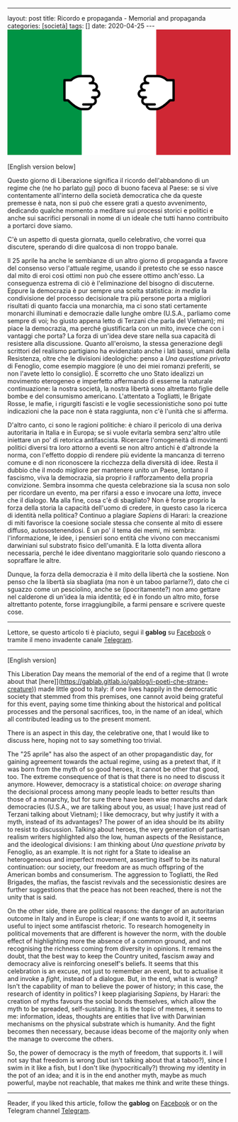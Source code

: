 ---
layout: post
title: Ricordo e propaganda - Memorial and propaganda
categories: [società]
tags: []
date: 2020-04-25
---![italialibera](./head.png)

[English version below]

Questo giorno di Liberazione significa il ricordo dell'abbandono di un regime che (ne ho parlato [qui](https://gablab.gitlab.io/gablog/i-poeti-che-strane-creature)) poco di buono faceva al Paese: se si vive contentamente all'interno della società democratica che da queste premesse è nata, non si può che essere grati a questo avvenimento, dedicando qualche momento a meditare sui processi storici e politici e anche sui sacrifici personali in nome di un ideale che tutti hanno contribuito a portarci dove siamo.

C'è un aspetto di questa giornata, quello celebrativo, che vorrei qua discutere, sperando di dire qualcosa di non troppo banale.

Il 25 aprile ha anche le sembianze di un altro giorno di propaganda a favore del consenso verso l'attuale regime, usando il pretesto che se esso nasce dal mito di eroi così ottimi non può che essere ottimo anch'esso. La conseguenza estrema di ciò è l'eliminazione del bisogno di discuterne. Eppure la democrazia è pur sempre una scelta statistica: _in media_ la condivisione del processo decisionale tra più persone porta a migliori risultati di quanto faccia una monarchia, ma ci sono stati certamente monarchi illuminati e democrazie dalle lunghe ombre (U.S.A., parliamo come sempre di voi; ho giusto appena letto di Terzani che parla del Vietnam); mi piace la democrazia, ma perché giustificarla con un mito, invece che con i vantaggi che porta? La forza di un'idea deve stare nella sua capacità di resistere alla discussione.
Quanto all'eroismo, la stessa generazione degli scrittori del realismo partigiano ha evidenziato anche i lati bassi, umani della Resistenza, oltre che le divisioni ideologiche: penso a _Una questione privata_ di Fenoglio, come esempio maggiore (è uno dei miei romanzi preferiti, se non l'avete letto lo consiglio). È scorretto che uno Stato idealizzi un movimento eterogeneo e imperfetto affermando di esserne la naturale continuazione: la nostra società, la nostra libertà sono altrettanto figlie delle bombe e del consumismo americano. L'attentato a Togliatti, le Brigate Rosse, le mafie, i rigurgiti fascisti e le voglie secessionistiche sono poi tutte indicazioni che la pace non è stata raggiunta, non c'è l'unità che si afferma.

D'altro canto, ci sono le ragioni politiche: è chiaro il pericolo di una deriva autoritaria in Italia e in Europa; se si vuole evitarla sembra senz'altro utile iniettare un po' di retorica antifascista. Ricercare l'omogeneità di movimenti politici diversi tra loro attorno a eventi se non altro antichi è d'altronde la norma, con l'effetto doppio di rendere più evidente la mancanza di terreno comune e di non riconoscere la ricchezza della diversità di idee. Resta il dubbio che il modo migliore per mantenere unito un Paese, lontano il fascismo, viva la democrazia, sia proprio il rafforzamento della propria convizione. Sembra insomma che questa celebrazione sia la scusa non solo per ricordare un evento, ma per rifarsi a esso e invocare una _lotta_, invece che il dialogo.
Ma alla fine, cosa c'è di sbagliato? Non è forse proprio la forza della storia la capacità dell'uomo di credere, in questo caso la ricerca di identità nella politica? Continuo a plagiare _Sapiens_ di Harari: la creazione di miti favorisce la coesione sociale stessa che consente al mito di essere diffuso, autosostenendosi. È un po' il tema dei memi, mi sembra: l'informazione, le idee, i pensieri sono entità che vivono con meccanismi darwiniani sul substrato fisico dell'umanità. E la lotta diventa allora necessaria, perché le idee diventano maggioritarie solo quando riescono a sopraffare le altre.

Dunque, la forza della democrazia è il mito della libertà che la sostiene. Non penso che la libertà sia sbagliata (ma non è un taboo parlarne?), dato che ci sguazzo come un pesciolino, anche se (ipocritamente?) non amo gettare nel calderone di un'idea la mia identità; ed è in fondo un altro mito, forse altrettanto potente, forse irraggiungibile, a farmi pensare e scrivere queste cose.

-------

Lettore, se questo articolo ti è piaciuto, segui il <b>gablog</b> su <a href="https://www.facebook.com/gablablog/">Facebook</a> o tramite il meno invadente canale <a href="https://t.me/gab_log">Telegram</a>.


---------





[English version]


This Liberation Day means the memorial of the end of a regime that (I wrote about that [here]](https://gablab.gitlab.io/gablog/i-poeti-che-strane-creature)) made little good to Italy: if one lives happily in the democratic society that stemmed from this premises, one cannot avoid being grateful for this event, paying some time thinking about the historical and political processes and the personal sacrifices, too, in the name of an ideal, which all contributed leading us to the present moment.

There is an aspect in this day, the celebrative one, that I would like to discuss here, hoping not to say something too trivial.

The "25 aprile" has also the aspect of an other propagandistic day, for gaining agreement towards the actual regime, using as a pretext that, if it was born from the myth of so good heroes, it cannot be other that good, too. The extreme consequence of that is that there is no need to discuss it anymore. However, democracy is a statistical choice: _on average_ sharing the decisional process among many people leads to better results than those of a monarchy, but for sure there have been wise monarchs and dark democracies (U.S.A., we are talking about you, as usual; I have just read of Terzani talking about Vietnam); I like democracy, but why justify it with a myth, instead of its advantages? The power of an idea should be its ability to resist to discussion.
Talking about heroes, the very generation of partisan realism writers highlighted also the low, human aspects of the Resistance, and the ideological divisions: I am thinking about _Una questione privata_ by Fenoglio, as an example. It is not right for a State to idealise an heterogeneous and imperfect movement, asserting itself to be its natural continuation: our society, our freedom are as much offspring of the American bombs and consumerism. The aggression to Togliatti, the Red Brigades, the mafias, the fascist revivals and the secessionistic desires are further suggestions that the peace has not been reached, there is not the unity that is said.

On the other side, there are political reasons: the danger of an autoritarian outcome in Italy and in Europe is clear; if one wants to avoid it, it seems useful to inject some antifascist rhetoric. To research homogeneity in political movements that are different is however the norm, with the double effect of highlighting more the absence of a common ground, and not recognising the richness coming from diversity in opinions. It remains the doubt, that the best way to keep the Country united, fascism away and democracy alive is reinforcing oneself's beliefs. It seems that this celebration is an excuse, not just to remember an event, but to actualise it and invoke a _fight_, instead of a dialogue.
But, in the end, what is wrong? Isn't the capability of man to believe the power of history; in this case, the research of identity in politics? I keep plagiarising _Sapiens_, by Harari: the creation of myths favours the social bonds themselves, which allow the myth to be spreaded, self-sustaining. It is the topic of memes, it seems to me: information, ideas, thoughts are entities that live with Darwinian mechanisms on the physical substrate which is humanity. And the fight becomes then necessary, because ideas become of the majority only when the manage to overcome the others.

So, the power of democracy is the myth of freedom, that supports it. I will not say that freedom is wrong (but isn't talking about that a taboo?), since I swim in it like a fish, but I don't like (hypocritically?) throwing my identity in the pot of an idea; and it is in the end another myth, maybe as much powerful, maybe not reachable, that makes me think and write these things.

---------

Reader, if you liked this article, follow the <b>gablog</b> on <a href="https://www.facebook.com/gablablog/">Facebook</a> or on the Telegram channel <a href="https://t.me/gab_log">Telegram</a>.


